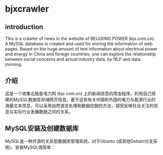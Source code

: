# bjxcrawler
## introduction
This is a crawler of news in the website of BEIJIXING POWER (bjx.com.cn). A MySQL database is created and used for storing the information of web pages. Based on the huge amount of text information about electrical power and energy in China and foriegn countries, one can explore the relationship between social concerns and actual industry data, by NLP and data minning.
## 介绍
这是一个收集北极星电力网 (bjx.com.cn) 上的新闻信息的爬虫程序。利用自己搭建的MySQL数据库存储网页信息。基于这些有关中国和外国的电力与能源行业的海量文本信息，可以采用自然语言处理和数据挖掘的方法，探究反映社会关注的信息与实际行业发展数据之间的关系。
## MySQL安装及创建数据库
MySQL是一种开源的关系型数据库管理系统。对于Ubuntu (或其他Debain分支系统)，安装MySQL很简单：